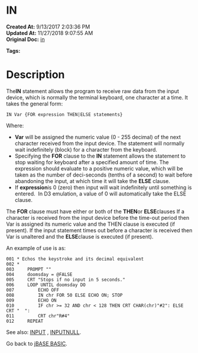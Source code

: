 # IN

**Created At:** 9/13/2017 2:03:36 PM  
**Updated At:** 11/27/2018 9:07:55 AM  
**Original Doc:** [in](https://docs.jbase.com/36868-jbase-basic/in)  

**Tags:**
<badge text='external input' vertical='middle' />

# Description

The**IN** statement allows the program to receive raw data from the input device, which is normally the terminal keyboard, one character at a time. It takes the general form:

```
IN Var {FOR expression THEN|ELSE statements}
```

Where:

- **Var** will be assigned the numeric value (0 - 255 decimal) of the next character received from the input device. The statement will normally wait indefinitely (block) for a character from the keyboard.
- Specifying the **FOR** clause to the **IN** statement allows the statement to stop waiting for keyboard after a specified amount of time. The expression should evaluate to a positive numeric value, which will be taken as the number of deci-seconds (tenths of a second) to wait before abandoning the input, at which time it will take the **ELSE** clause.
- If **expression**is 0 (zero) then input will wait indefinitely until something is entered.  In D3 emulation, a value of 0 will automatically take the ELSE clause.


The **FOR** clause must have either or both of the **THEN**or **ELSE**clauses If a character is received from the input device before the time-out period then Var is assigned its numeric value and the THEN clause is executed (if present). If the input statement times out before a character is received then Var is unaltered and the **ELSE**clause is executed (if present).

An example of use is as:

```
001 * Echos the keystroke and its decimal equivalent
002 *
003     PROMPT ""
004     doomsday = @FALSE
005     CRT "Stops if no input in 5 seconds."
006     LOOP UNTIL doomsday DO
007         ECHO OFF
008         IN chr FOR 50 ELSE ECHO ON; STOP
009         ECHO ON
010         IF chr >= 32 AND chr < 128 THEN CRT CHAR(chr)"#2": ELSE CRT "  ":
011         CRT chr"R#4"
012     REPEAT
```



See also: [INPUT](./../input) , [INPUTNULL](./../inputnull).

Go back to [jBASE BASIC](./../jbase-basic-programmers-reference-guide).
